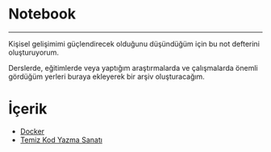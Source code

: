 # Notebook
---

Kişisel gelişimimi güçlendirecek olduğunu düşündüğüm için bu not defterini oluşturuyorum. 

Derslerde, eğitimlerde veya yaptığım araştırmalarda ve çalışmalarda önemli gördüğüm yerleri buraya ekleyerek bir arşiv oluşturacağım.

# İçerik

- [Docker](https://github.com/AhmetOsmn/Notebook/tree/main/Docker)
- [Temiz Kod Yazma Sanatı](https://github.com/AhmetOsmn/Notebook/tree/main/Temiz%20Kod%20Yazma%20Sanat%C4%B1)
